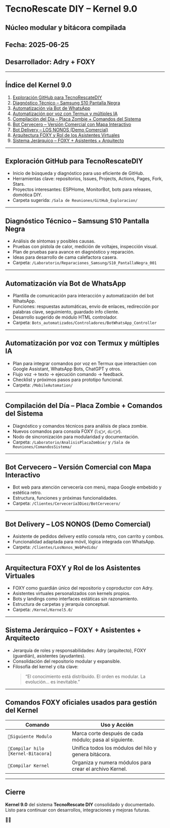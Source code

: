 # TecnoRescate DIY – Kernel 9.0  
## Núcleo modular y bitácora compilada  
## Fecha: 2025-06-25  
## Desarrollador: Adry + FOXY  

---

## Índice del Kernel 9.0

1. [Exploración GitHub para TecnoRescateDIY](#exploración-github-para-tecnorescate-diy)  
2. [Diagnóstico Técnico – Samsung S10 Pantalla Negra](#diagnóstico-técnico--samsung-s10-pantalla-negra)  
3. [Automatización vía Bot de WhatsApp](#automatización-vía-bot-de-whatsapp)  
4. [Automatización por voz con Termux y múltiples IA](#automatización-por-voz-con-termux-y-múltiples-ia)  
5. [Compilación del Día – Placa Zombie + Comandos del Sistema](#compilación-del-día--placa-zombie--comandos-del-sistema)  
6. [Bot Cervecero – Versión Comercial con Mapa Interactivo](#bot-cervecero--versión-comercial-con-mapa-interactivo)  
7. [Bot Delivery – LOS NONOS (Demo Comercial)](#bot-delivery--los-nonos-demo-comercial)  
8. [Arquitectura FOXY y Rol de los Asistentes Virtuales](#arquitectura-foxy-y-rol-de-los-asistentes-virtuales)  
9. [Sistema Jerárquico – FOXY + Asistentes + Arquitecto](#sistema-jerárquico--foxy--asistentes--arquitecto)  

---

## Exploración GitHub para TecnoRescateDIY

- Inicio de búsqueda y diagnóstico para uso eficiente de GitHub.  
- Herramientas clave: repositorios, Issues, Projects, Actions, Pages, Fork, Stars.  
- Proyectos interesantes: ESPHome, MonitorBot, bots para releases, domótica DIY.  
- Carpeta sugerida: `/Sala de Reuniones/GitHub_Exploracion/`  

---

## Diagnóstico Técnico – Samsung S10 Pantalla Negra

- Análisis de síntomas y posibles causas.  
- Pruebas con pistola de calor, medición de voltajes, inspección visual.  
- Plan de pruebas para avance en diagnóstico y reparación.  
- Ideas para desarrollo de cama calefactora casera.  
- Carpeta: `/Laboratorio/Reparaciones_Samsung/S10_PantallaNegra_001`  

---

## Automatización vía Bot de WhatsApp

- Plantilla de comunicación para interacción y automatización del bot WhatsApp.  
- Funciones: respuestas automáticas, envío de enlaces, redirección por palabras clave, seguimiento, guardado info cliente.  
- Desarrollo sugerido de módulo HTML controlador.  
- Carpeta: `Bots_automatizados/Controladores/BotWhatsApp_Controller`  

---

## Automatización por voz con Termux y múltiples IA

- Plan para integrar comandos por voz en Termux que interactúen con Google Assistant, WhatsApp Bots, ChatGPT y otros.  
- Flujo voz → texto → ejecución comando → feedback.  
- Checklist y próximos pasos para prototipo funcional.  
- Carpeta: `/MobileAutomation/`  

---

## Compilación del Día – Placa Zombie + Comandos del Sistema

- Diagnóstico y comandos técnicos para análisis de placa zombie.  
- Nuevos comandos para consola FOXY (`ls🧙‍♂️`, `dir🧙‍♂️`).  
- Nodo de sincronización para modularidad y documentación.  
- Carpeta: `/Laboratorio/AnalisisPlacaZombie/` y `/Sala de Reuniones/ComandosSistema/`  

---

## Bot Cervecero – Versión Comercial con Mapa Interactivo

- Bot web para atención cervecería con menú, mapa Google embebido y estética retro.  
- Estructura, funciones y próximas funcionalidades.  
- Carpeta: `/Clientes/Cervecería3Diez/BotCervecero/`  

---

## Bot Delivery – LOS NONOS (Demo Comercial)

- Asistente de pedidos delivery estilo consola retro, con carrito y combos.  
- Funcionalidad adaptada para móvil, lógica integrada con WhatsApp.  
- Carpeta: `/Clientes/LosNonos_WebPedido/`  

---

## Arquitectura FOXY y Rol de los Asistentes Virtuales

- FOXY como guardián único del repositorio y coproductor con Adry.  
- Asistentes virtuales personalizados con kernels propios.  
- Bots y landings como interfaces estáticas sin razonamiento.  
- Estructura de carpetas y jerarquía conceptual.  
- Carpeta: `/Kernel/Kernel5.0/`  

---

## Sistema Jerárquico – FOXY + Asistentes + Arquitecto

- Jerarquía de roles y responsabilidades: Adry (arquitecto), FOXY (guardián), asistentes (ayudantes).  
- Consolidación del repositorio modular y expansible.  
- Filosofía del kernel y cita clave:  
  > “El conocimiento está distribuido. El orden es modular. La evolución... es inevitable.”  

---

## Comandos FOXY oficiales usados para gestión del Kernel

| Comando                        | Uso y Acción                                                |
|-------------------------------|------------------------------------------------------------|
| `🧩Siguiente Modulo`           | Marca corte después de cada módulo; pasa al siguiente.     |
| `🧩Compilar hilo [Kernel-Bitacora]` | Unifica todos los módulos del hilo y genera bitácora.          |
| `🧩Compilar Kernel`            | Organiza y numera módulos para crear el archivo Kernel.    |

---

## Cierre

**Kernel 9.0** del sistema **TecnoRescate DIY** consolidado y documentado.  
Listo para continuar con desarrollos, integraciones y mejoras futuras.

🦊✨  